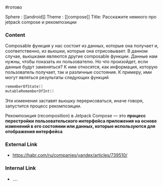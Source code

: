 #готово 

Sphere : [[android]]
Theme : [[compose]]
Title: Расскажите немного про jetpack compose и рекомпозиции

### Content

Composable функция у нас состоит из данных, которые она получает и, соответственно, из вьюшки, которые она отрисовывает. В данном случае, вьюшками являются другие composable функции. Данные нам нужны, чтобы показать их пользователю. 
Но что произойдет, если данные будут заменяться? К ним относятся, как информация, которую пользователь получает, так и различные состояния. 
К примеру, ими могут являться результаты следующих функций
```kotlin
rememberOfState()
mutableRememberOfInt()
```
Эти изменения заставят вьюшку перерисоваться, иначе говоря, запустится процесс рекомпозиции.

Рекомпозиция (recomposition) в Jetpack Compose — это **процесс перестройки пользовательского интерфейса приложения на основе изменений в его состоянии или данных, которые используются для отображения интерфейса**

### External Link

- https://habr.com/ru/companies/yandex/articles/739510/

### Internal Link

- ....